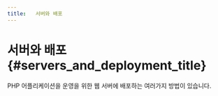 ```yaml
---
title:   서버와 배포
---
```


# 서버와 배포 {#servers_and_deployment_title}

PHP 어플리케이션을 운영을 위한 웹 서버에 배포하는 여러가지 방법이 있습니다.
